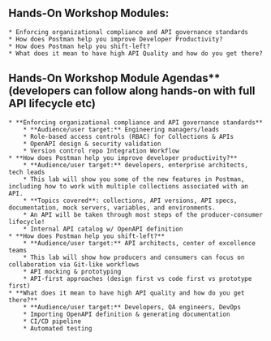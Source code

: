 ## Hands-On Workshop Modules:
    * Enforcing organizational compliance and API governance standards
    * How does Postman help you improve Developer Productivity?
    * How does Postman help you shift-left?
    * What does it mean to have high API Quality and how do you get there?

## Hands-On Workshop Module Agendas** (developers can follow along hands-on with full API lifecycle etc)
    * **Enforcing organizational compliance and API governance standards**
        * **Audience/user target:** Engineering managers/leads
        * Role-based access controls (RBAC) for Collections & APIs
        * OpenAPI design & security validation
        * Version control repo Integration Workflow
    * **How does Postman help you improve developer productivity?**
        * **Audience/user target:** developers, enterprise architects, tech leads
        * This lab will show you some of the new features in Postman, including how to work with multiple collections associated with an API.
        * **Topics covered**: collections, API versions, API specs, documentation, mock servers, variables, and environments.
        * An API will be taken through most steps of the producer-consumer lifecycle!
        * Internal API catalog w/ OpenAPI definition
    * **How does Postman help you shift-left?**
        * **Audience/user target:** API architects, center of excellence teams
        * This lab will show how producers and consumers can focus on collaboration via Git-like workflows
        * API mocking & prototyping
        * API-first approaches (design first vs code first vs prototype first)
    * **What does it mean to have high API quality and how do you get there?**
        * **Audience/user target:** Developers, QA engineers, DevOps
        * Importing OpenAPI definition & generating documentation
        * CI/CD pipeline
        * Automated testing

